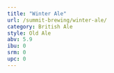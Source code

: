 ```yaml
---
title: "Winter Ale"
url: /summit-brewing/winter-ale/
category: British Ale
style: Old Ale
abv: 5.9
ibu: 0
srm: 0
upc: 0
---
```


